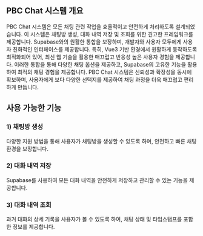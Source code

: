 ## PBC Chat 시스템 개요 <br>
PBC Chat 시스템은 모든 채팅 관련 작업을 효율적이고 안전하게 처리하도록 설계되었습니다. 이 시스템은 채팅방 생성, 대화 내역 저장 및 조회를 위한 견고한 프레임워크를 제공합니다. Supabase와의 원활한 통합을 보장하며, 개발자와 사용자 모두에게 사용자 친화적인 인터페이스를 제공합니다. 특히, Vue3 기반 환경에서 원활하게 동작하도록 최적화되어 있어, 최신 웹 기술을 활용한 매끄럽고 반응성 높은 사용자 경험을 제공합니다. 이러한 통합을 통해 다양한 채팅 옵션을 제공하고, Supabase의 고유한 기능을 활용하여 최적의 채팅 경험을 제공합니다. PBC Chat 시스템은 신뢰성과 확장성을 동시에 확보하며, 사용자에게 보다 다양한 선택지를 제공하여 채팅 과정을 더욱 매끄럽고 편리하게 만듭니다.

## 사용 가능한 기능
### 1) 채팅방 생성 <br>
  다양한 지원 방법을 통해 사용자가 채팅방을 생성할 수 있도록 하며, 안전하고 빠른 채팅 환경을 보장합니다.

### 2) 대화 내역 저장 <br>
  Supabase를 사용하여 모든 대화 내역을 안전하게 저장하고 관리할 수 있는 기능을 제공합니다.

### 3) 대화 내역 조회 <br>
  과거 대화의 상세 기록을 사용자가 볼 수 있도록 하여, 채팅 상태 및 타임스탬프를 포함한 정보를 제공합니다.
